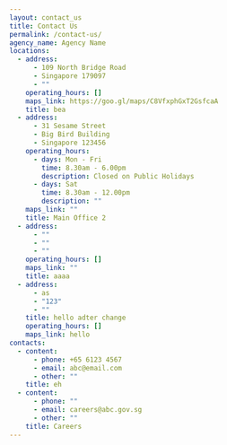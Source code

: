 ```yaml
---
layout: contact_us
title: Contact Us
permalink: /contact-us/
agency_name: Agency Name
locations:
  - address:
      - 109 North Bridge Road
      - Singapore 179097
      - ""
    operating_hours: []
    maps_link: https://goo.gl/maps/C8VfxphGxT2GsfcaA
    title: bea
  - address:
      - 31 Sesame Street
      - Big Bird Building
      - Singapore 123456
    operating_hours:
      - days: Mon - Fri
        time: 8.30am - 6.00pm
        description: Closed on Public Holidays
      - days: Sat
        time: 8.30am - 12.00pm
        description: ""
    maps_link: ""
    title: Main Office 2
  - address:
      - ""
      - ""
      - ""
    operating_hours: []
    maps_link: ""
    title: aaaa
  - address:
      - as
      - "123"
      - ""
    title: hello adter change
    operating_hours: []
    maps_link: hello
contacts:
  - content:
      - phone: +65 6123 4567
      - email: abc@email.com
      - other: ""
    title: eh
  - content:
      - phone: ""
      - email: careers@abc.gov.sg
      - other: ""
    title: Careers
---
```

